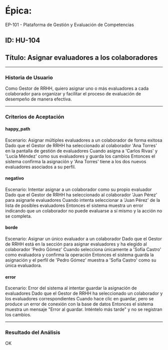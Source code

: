 # Épica: 
EP-101 - Plataforma de Gestión y Evaluación de Competencias

## ID: HU-104  
## Título: Asignar evaluadores a los colaboradores

---

### Historia de Usuario

Como Gestor de RRHH, quiero asignar uno o más evaluadores a cada colaborador para organizar y facilitar el proceso de evaluación de desempeño de manera efectiva.

---

### Criterios de Aceptación

#### happy_path
Escenario: Asignar múltiples evaluadores a un colaborador de forma exitosa
Dado que el Gestor de RRHH ha seleccionado al colaborador 'Ana Torres' en la pantalla de gestión de evaluadores
Cuando asigna a 'Carlos Rivas' y 'Lucía Méndez' como sus evaluadores y guarda los cambios
Entonces el sistema confirma la asignación y 'Ana Torres' tiene a los dos nuevos evaluadores asociados a su perfil.

#### negativo
Escenario: Intentar asignar a un colaborador como su propio evaluador
Dado que el Gestor de RRHH ha seleccionado al colaborador 'Juan Pérez' para asignarle evaluadores
Cuando intenta seleccionar a 'Juan Pérez' de la lista de posibles evaluadores
Entonces el sistema muestra un error indicando que un colaborador no puede evaluarse a sí mismo y la acción no se completa.

#### borde
Escenario: Asignar un único evaluador a un colaborador
Dado que el Gestor de RRHH está en la sección para asignar evaluadores y ha elegido al colaborador 'Pedro Gómez'
Cuando selecciona únicamente a 'Sofía Castro' como evaluadora y confirma la operación
Entonces el sistema guarda la asignación y el perfil de 'Pedro Gómez' muestra a 'Sofía Castro' como su única evaluadora.

#### error
Escenario: Error del sistema al intentar guardar la asignación de evaluadores
Dado que el Gestor de RRHH ha seleccionado un colaborador y los evaluadores correspondientes
Cuando hace clic en guardar, pero se produce un error de conexión con la base de datos
Entonces el sistema muestra un mensaje "Error al guardar. Inténtelo más tarde" y no se registran los cambios.

---

### Resultado del Análisis  
OK

